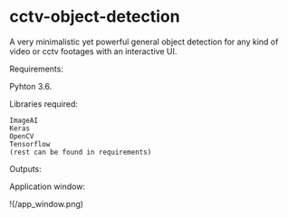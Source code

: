 # cctv-object-detection
A very minimalistic yet powerful general object detection for any kind of video or cctv footages with an interactive UI.

Requirements:

  Pyhton 3.6.

  Libraries required:
  
    ImageAI
    Keras
    OpenCV
    Tensorflow
    (rest can be found in requirements)

Outputs:

Application window:

!(/app_window.png)
